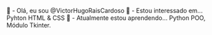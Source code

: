 👋 - Olá, eu sou @VictorHugoRaisCardoso
👀 - Estou interessado em... Pyhton HTML & CSS
🌱 - Atualmente estou aprendendo... Python POO, Módulo Tkinter.

<!---
VictorHugoRaisCardoso/VictorHugoRaisCardoso is a ✨ special ✨ repository because its `README.md` (this file) appears on your GitHub profile.
You can click the Preview link to take a look at your changes.
--->
